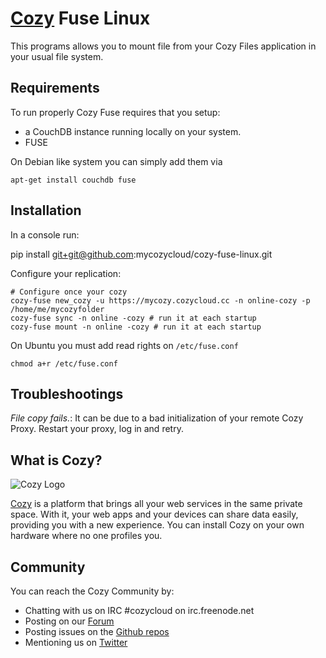 # [Cozy](http://cozy.io) Fuse Linux

This programs allows you to mount file from your Cozy Files application in your
usual file system.


## Requirements

To run properly Cozy Fuse requires that you setup:

* a CouchDB instance running locally on your system.
* FUSE

On Debian like system you can simply add them via

    apt-get install couchdb fuse

## Installation

In a console run:

   pip install git+git@github.com:mycozycloud/cozy-fuse-linux.git


Configure your replication:

    # Configure once your cozy
    cozy-fuse new_cozy -u https://mycozy.cozycloud.cc -n online-cozy -p /home/me/mycozyfolder
    cozy-fuse sync -n online -cozy # run it at each startup
    cozy-fuse mount -n online -cozy # run it at each startup

On Ubuntu you must add read rights on `/etc/fuse.conf`

    chmod a+r /etc/fuse.conf


## Troubleshootings

*File copy fails.*: It can be due to a bad initialization of your remote Cozy
Proxy. Restart your proxy, log in and retry.

## What is Cozy?

![Cozy
Logo](https://raw.github.com/mycozycloud/cozy-setup/gh-pages/assets/images/happycloud.png)

[Cozy](http://cozy.io) is a platform that brings all your web services in the
same private space.  With it, your web apps and your devices can share data
easily, providing you
with a new experience. You can install Cozy on your own hardware where no one
profiles you.

## Community

You can reach the Cozy Community by:

* Chatting with us on IRC #cozycloud on irc.freenode.net
* Posting on our
  [Forum](https://groups.google.com/forum/?fromgroups#!forum/cozy-cloud)
* Posting issues on the [Github repos](https://github.com/mycozycloud/)
* Mentioning us on [Twitter](http://twitter.com/mycozycloud)

